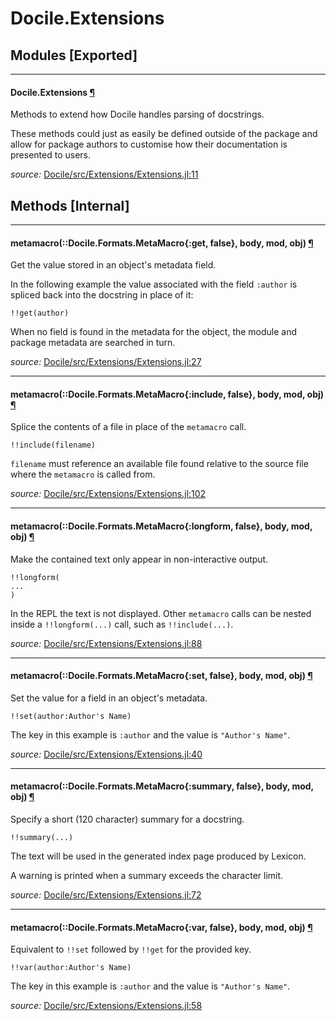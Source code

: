 # Docile.Extensions


## Modules [Exported]

---

<a id="module__extensions.1" class="lexicon_definition"></a>
#### Docile.Extensions [¶](#module__extensions.1)
Methods to extend how Docile handles parsing of docstrings.

These methods could just as easily be defined outside of the package and allow
for package authors to customise how their documentation is presented to users.


*source:*
[Docile/src/Extensions/Extensions.jl:11](https://github.com/MichaelHatherly/Docile.jl/tree/af11a47f0b15300bf69117c6e0bdcfe966f53056/src/Extensions/Extensions.jl#L11)


## Methods [Internal]

---

<a id="method__metamacro.1" class="lexicon_definition"></a>
#### metamacro(::Docile.Formats.MetaMacro{:get, false},  body,  mod,  obj) [¶](#method__metamacro.1)
Get the value stored in an object's metadata field.

In the following example the value associated with the field ``:author`` is
spliced back into the docstring in place of it:

    !!get(author)

When no field is found in the metadata for the object, the module and package
metadata are searched in turn.


*source:*
[Docile/src/Extensions/Extensions.jl:27](https://github.com/MichaelHatherly/Docile.jl/tree/af11a47f0b15300bf69117c6e0bdcfe966f53056/src/Extensions/Extensions.jl#L27)

---

<a id="method__metamacro.2" class="lexicon_definition"></a>
#### metamacro(::Docile.Formats.MetaMacro{:include, false},  body,  mod,  obj) [¶](#method__metamacro.2)
Splice the contents of a file in place of the ``metamacro`` call.

    !!include(filename)

``filename`` must reference an available file found relative to the source file
where the ``metamacro`` is called from.


*source:*
[Docile/src/Extensions/Extensions.jl:102](https://github.com/MichaelHatherly/Docile.jl/tree/af11a47f0b15300bf69117c6e0bdcfe966f53056/src/Extensions/Extensions.jl#L102)

---

<a id="method__metamacro.3" class="lexicon_definition"></a>
#### metamacro(::Docile.Formats.MetaMacro{:longform, false},  body,  mod,  obj) [¶](#method__metamacro.3)
Make the contained text only appear in non-interactive output.

    !!longform(
    ...
    )

In the REPL the text is not displayed. Other ``metamacro`` calls can be nested
inside a ``!!longform(...)`` call, such as ``!!include(...)``.


*source:*
[Docile/src/Extensions/Extensions.jl:88](https://github.com/MichaelHatherly/Docile.jl/tree/af11a47f0b15300bf69117c6e0bdcfe966f53056/src/Extensions/Extensions.jl#L88)

---

<a id="method__metamacro.4" class="lexicon_definition"></a>
#### metamacro(::Docile.Formats.MetaMacro{:set, false},  body,  mod,  obj) [¶](#method__metamacro.4)
Set the value for a field in an object's metadata.

    !!set(author:Author's Name)

The key in this example is ``:author`` and the value is ``"Author's Name"``.


*source:*
[Docile/src/Extensions/Extensions.jl:40](https://github.com/MichaelHatherly/Docile.jl/tree/af11a47f0b15300bf69117c6e0bdcfe966f53056/src/Extensions/Extensions.jl#L40)

---

<a id="method__metamacro.5" class="lexicon_definition"></a>
#### metamacro(::Docile.Formats.MetaMacro{:summary, false},  body,  mod,  obj) [¶](#method__metamacro.5)
Specify a short (120 character) summary for a docstring.

    !!summary(...)

The text will be used in the generated index page produced by Lexicon.

A warning is printed when a summary exceeds the character limit.


*source:*
[Docile/src/Extensions/Extensions.jl:72](https://github.com/MichaelHatherly/Docile.jl/tree/af11a47f0b15300bf69117c6e0bdcfe966f53056/src/Extensions/Extensions.jl#L72)

---

<a id="method__metamacro.6" class="lexicon_definition"></a>
#### metamacro(::Docile.Formats.MetaMacro{:var, false},  body,  mod,  obj) [¶](#method__metamacro.6)
Equivalent to ``!!set`` followed by ``!!get`` for the provided key.

    !!var(author:Author's Name)

The key in this example is ``:author`` and the value is ``"Author's Name"``.


*source:*
[Docile/src/Extensions/Extensions.jl:58](https://github.com/MichaelHatherly/Docile.jl/tree/af11a47f0b15300bf69117c6e0bdcfe966f53056/src/Extensions/Extensions.jl#L58)

